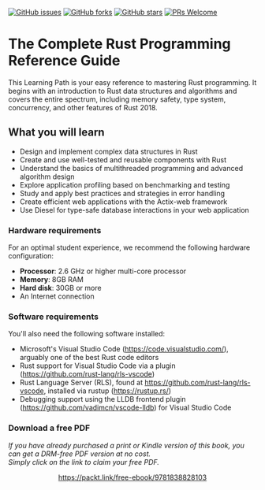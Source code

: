 [![GitHub issues](https://img.shields.io/github/issues/PacktPublishing/The-Complete-Rust-Programming-Reference-Guide.svg)](https://github.com/PacktPublishing/The-Complete-Rust-Programming-Reference-Guide/issues)
[![GitHub forks](https://img.shields.io/github/forks/PacktPublishing/The-Complete-Rust-Programming-Reference-Guide.svg)](https://github.com/PacktPublishing/The-Complete-Rust-Programming-Reference-Guide/network)
[![GitHub stars](https://img.shields.io/github/stars/PacktPublishing/The-Complete-Rust-Programming-Reference-Guide.svg)](https://github.com/PacktPublishing/The-Complete-Rust-Programming-Reference-Guide/stargazers)
[![PRs Welcome](https://img.shields.io/badge/PRs-welcome-brightgreen.svg)](https://github.com/PacktPublishing/The-Complete-Rust-Programming-Reference-Guide/pulls)



# The Complete Rust Programming Reference Guide
This Learning Path is your easy reference to mastering Rust programming. It begins with an introduction to Rust data structures and algorithms and covers the entire spectrum, including memory safety, type system, concurrency, and other features of Rust 2018.


## What you will learn
* Design and implement complex data structures in Rust
* Create and use well-tested and reusable components with Rust
* Understand the basics of multithreaded programming and advanced algorithm design
* Explore application profiling based on benchmarking and testing
* Study and apply best practices and strategies in error handling
* Create efficient web applications with the Actix-web framework
* Use Diesel for type-safe database interactions in your web application




### Hardware requirements
For an optimal student experience, we recommend the following hardware configuration:
* **Processor**: 2.6 GHz or higher multi-core processor
* **Memory**: 8GB RAM
* **Hard disk**: 30GB or more
* An Internet connection



### Software requirements
You'll also need the following software installed:
* Microsoft's Visual Studio Code (https://code.visualstudio.com/), arguably one of the best Rust code editors
* Rust support for Visual Studio Code via a plugin (https://github.com/rust-lang/rls-vscode)
* Rust Language Server (RLS), found at https://github.com/rust-lang/rls-vscode, installed via rustup (https://rustup.rs/)
* Debugging support using the LLDB frontend plugin (https://github.com/vadimcn/vscode-lldb) for Visual Studio Code
### Download a free PDF

 <i>If you have already purchased a print or Kindle version of this book, you can get a DRM-free PDF version at no cost.<br>Simply click on the link to claim your free PDF.</i>
<p align="center"> <a href="https://packt.link/free-ebook/9781838828103">https://packt.link/free-ebook/9781838828103 </a> </p>